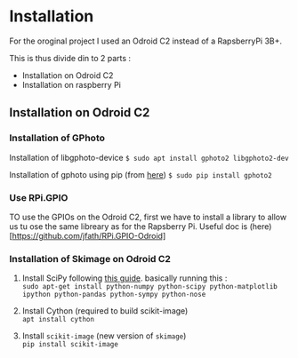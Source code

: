 # Installation

For the oroginal project I used an Odroid C2 instead of a RapsberryPi 3B+.

This is thus divide din to 2 parts :
* Installation on Odroid C2
* Installation on raspberry Pi

## Installation on Odroid C2

### Installation of GPhoto

Installation of libgphoto-device
`$ sudo apt install gphoto2 libgphoto2-dev`

Installation of gphoto using pip (from [here](https://github.com/jim-easterbrook/python-gphoto2#install-with-pip))
`$ sudo pip install gphoto2`

### Use RPi.GPIO

TO use the GPIOs on the Odroid C2, first we have to install a library to allow us tu ose the same libreary as for the Rapsberry Pi. Useful doc is (here)[https://github.com/jfath/RPi.GPIO-Odroid]


### Installation of Skimage on Odroid C2
1. Install SciPy following [this guide](https://www.scipy.org/install.html). basically running this :  
`sudo apt-get install python-numpy python-scipy python-matplotlib ipython python-pandas python-sympy python-nose`

2. Install Cython (required to build scikit-image)  
`apt install cython`

3. Install `scikit-image` (new version of `skimage`)  
`pip install scikit-image`
